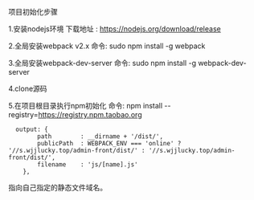 项目初始化步骤

1.安装nodejs环境
    下载地址 : https://nodejs.org/download/release

2.全局安装webpack v2.x
    命令: sudo npm install -g webpack

3.全局安装webpack-dev-server
    命令: sudo npm install -g webpack-dev-server

4.clone源码

5.在项目根目录执行npm初始化
    命令: npm install --registry=https://registry.npm.taobao.org

```
  output: {
        path        : __dirname + '/dist/',
        publicPath  : WEBPACK_ENV === 'online' ? '//s.wjjlucky.top/admin-front/dist/' : '//s.wjjlucky.top/admin-front/dist/',
        filename    : 'js/[name].js'
    },
```
指向自己指定的静态文件域名。
